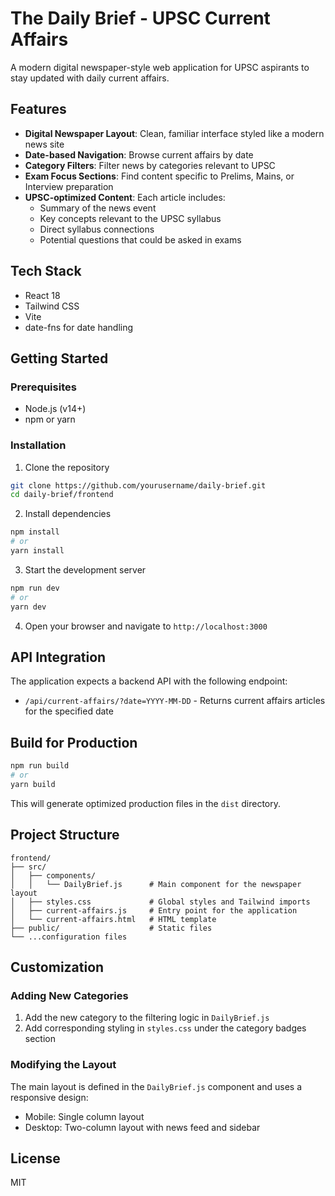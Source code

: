 # The Daily Brief - UPSC Current Affairs

A modern digital newspaper-style web application for UPSC aspirants to stay updated with daily current affairs.

## Features

- **Digital Newspaper Layout**: Clean, familiar interface styled like a modern news site
- **Date-based Navigation**: Browse current affairs by date
- **Category Filters**: Filter news by categories relevant to UPSC
- **Exam Focus Sections**: Find content specific to Prelims, Mains, or Interview preparation
- **UPSC-optimized Content**: Each article includes:
  - Summary of the news event
  - Key concepts relevant to the UPSC syllabus
  - Direct syllabus connections
  - Potential questions that could be asked in exams

## Tech Stack

- React 18
- Tailwind CSS
- Vite
- date-fns for date handling

## Getting Started

### Prerequisites

- Node.js (v14+)
- npm or yarn

### Installation

1. Clone the repository
```bash
git clone https://github.com/yourusername/daily-brief.git
cd daily-brief/frontend
```

2. Install dependencies
```bash
npm install
# or
yarn install
```

3. Start the development server
```bash
npm run dev
# or
yarn dev
```

4. Open your browser and navigate to `http://localhost:3000`

## API Integration

The application expects a backend API with the following endpoint:

- `/api/current-affairs/?date=YYYY-MM-DD` - Returns current affairs articles for the specified date

## Build for Production

```bash
npm run build
# or
yarn build
```

This will generate optimized production files in the `dist` directory.

## Project Structure

```
frontend/
├── src/
│   ├── components/
│   │   └── DailyBrief.js      # Main component for the newspaper layout
│   ├── styles.css             # Global styles and Tailwind imports
│   ├── current-affairs.js     # Entry point for the application
│   └── current-affairs.html   # HTML template
├── public/                    # Static files
└── ...configuration files
```

## Customization

### Adding New Categories

1. Add the new category to the filtering logic in `DailyBrief.js`
2. Add corresponding styling in `styles.css` under the category badges section

### Modifying the Layout

The main layout is defined in the `DailyBrief.js` component and uses a responsive design:
- Mobile: Single column layout
- Desktop: Two-column layout with news feed and sidebar

## License

MIT 